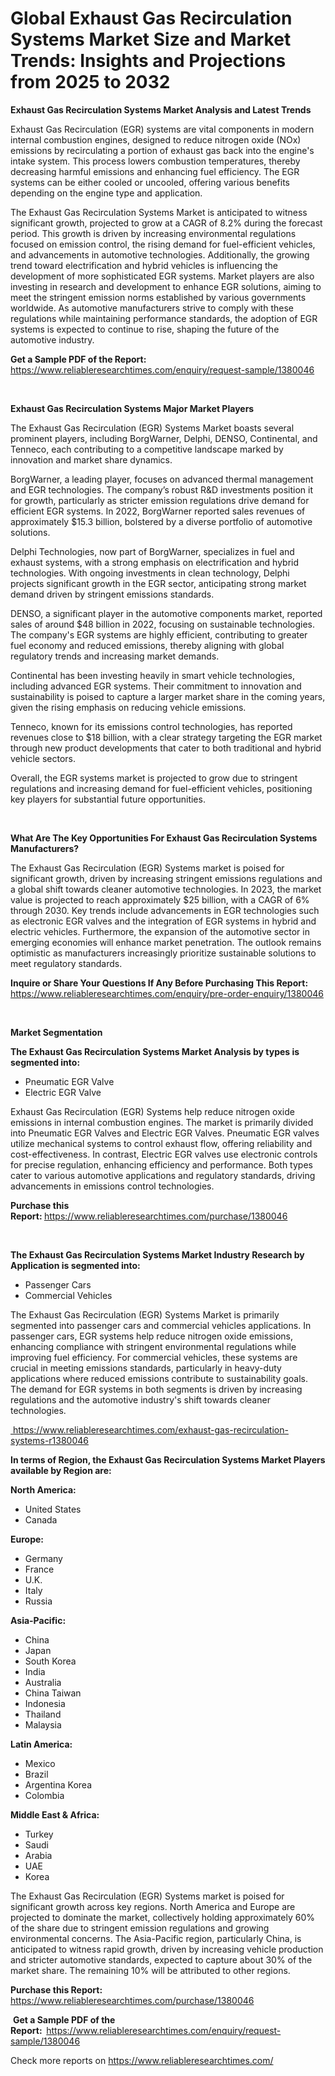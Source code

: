 <p><h1>Global Exhaust Gas Recirculation Systems Market Size and Market Trends: Insights and Projections from 2025 to 2032</h1></p><p><strong>Exhaust Gas Recirculation Systems Market Analysis and Latest Trends</strong></p>
<p><p>Exhaust Gas Recirculation (EGR) systems are vital components in modern internal combustion engines, designed to reduce nitrogen oxide (NOx) emissions by recirculating a portion of exhaust gas back into the engine's intake system. This process lowers combustion temperatures, thereby decreasing harmful emissions and enhancing fuel efficiency. The EGR systems can be either cooled or uncooled, offering various benefits depending on the engine type and application.</p><p>The Exhaust Gas Recirculation Systems Market is anticipated to witness significant growth, projected to grow at a CAGR of 8.2% during the forecast period. This growth is driven by increasing environmental regulations focused on emission control, the rising demand for fuel-efficient vehicles, and advancements in automotive technologies. Additionally, the growing trend toward electrification and hybrid vehicles is influencing the development of more sophisticated EGR systems. Market players are also investing in research and development to enhance EGR solutions, aiming to meet the stringent emission norms established by various governments worldwide. As automotive manufacturers strive to comply with these regulations while maintaining performance standards, the adoption of EGR systems is expected to continue to rise, shaping the future of the automotive industry.</p></p>
<p><strong>Get a Sample PDF of the Report:&nbsp;</strong> <a href="https://www.reliableresearchtimes.com/enquiry/request-sample/1380046?utm_campaign=2940&utm_medium=2&utm_source=Github&utm_content=ia&utm_term=30032025&utm_id=exhaust-gas-recirculation-systems">https://www.reliableresearchtimes.com/enquiry/request-sample/1380046</a></p>
<p>&nbsp;</p>
<p><strong>Exhaust Gas Recirculation Systems Major Market Players</strong></p>
<p><p>The Exhaust Gas Recirculation (EGR) Systems Market boasts several prominent players, including BorgWarner, Delphi, DENSO, Continental, and Tenneco, each contributing to a competitive landscape marked by innovation and market share dynamics.</p><p>BorgWarner, a leading player, focuses on advanced thermal management and EGR technologies. The company’s robust R&D investments position it for growth, particularly as stricter emission regulations drive demand for efficient EGR systems. In 2022, BorgWarner reported sales revenues of approximately $15.3 billion, bolstered by a diverse portfolio of automotive solutions.</p><p>Delphi Technologies, now part of BorgWarner, specializes in fuel and exhaust systems, with a strong emphasis on electrification and hybrid technologies. With ongoing investments in clean technology, Delphi projects significant growth in the EGR sector, anticipating strong market demand driven by stringent emissions standards.</p><p>DENSO, a significant player in the automotive components market, reported sales of around $48 billion in 2022, focusing on sustainable technologies. The company's EGR systems are highly efficient, contributing to greater fuel economy and reduced emissions, thereby aligning with global regulatory trends and increasing market demands.</p><p>Continental has been investing heavily in smart vehicle technologies, including advanced EGR systems. Their commitment to innovation and sustainability is poised to capture a larger market share in the coming years, given the rising emphasis on reducing vehicle emissions.</p><p>Tenneco, known for its emissions control technologies, has reported revenues close to $18 billion, with a clear strategy targeting the EGR market through new product developments that cater to both traditional and hybrid vehicle sectors.</p><p>Overall, the EGR systems market is projected to grow due to stringent regulations and increasing demand for fuel-efficient vehicles, positioning key players for substantial future opportunities.</p></p>
<p>&nbsp;</p>
<p><strong>What Are The Key Opportunities For Exhaust Gas Recirculation Systems Manufacturers?</strong></p>
<p><p>The Exhaust Gas Recirculation (EGR) Systems market is poised for significant growth, driven by increasing stringent emissions regulations and a global shift towards cleaner automotive technologies. In 2023, the market value is projected to reach approximately $25 billion, with a CAGR of 6% through 2030. Key trends include advancements in EGR technologies such as electronic EGR valves and the integration of EGR systems in hybrid and electric vehicles. Furthermore, the expansion of the automotive sector in emerging economies will enhance market penetration. The outlook remains optimistic as manufacturers increasingly prioritize sustainable solutions to meet regulatory standards.</p></p>
<p><strong>Inquire or Share Your Questions If Any Before Purchasing This Report:</strong> <a href="https://www.reliableresearchtimes.com/enquiry/pre-order-enquiry/1380046?utm_campaign=2940&utm_medium=2&utm_source=Github&utm_content=ia&utm_term=30032025&utm_id=exhaust-gas-recirculation-systems">https://www.reliableresearchtimes.com/enquiry/pre-order-enquiry/1380046</a></p>
<p>&nbsp;</p>
<p><strong>Market Segmentation</strong></p>
<p><strong>The Exhaust Gas Recirculation Systems Market Analysis by types is segmented into:</strong></p>
<p><ul><li>Pneumatic EGR Valve</li><li>Electric EGR Valve</li></ul></p>
<p><p>Exhaust Gas Recirculation (EGR) Systems help reduce nitrogen oxide emissions in internal combustion engines. The market is primarily divided into Pneumatic EGR Valves and Electric EGR Valves. Pneumatic EGR valves utilize mechanical systems to control exhaust flow, offering reliability and cost-effectiveness. In contrast, Electric EGR valves use electronic controls for precise regulation, enhancing efficiency and performance. Both types cater to various automotive applications and regulatory standards, driving advancements in emissions control technologies.</p></p>
<p><strong>Purchase this Report:&nbsp;</strong><a href="https://www.reliableresearchtimes.com/purchase/1380046?utm_campaign=2940&utm_medium=2&utm_source=Github&utm_content=ia&utm_term=30032025&utm_id=exhaust-gas-recirculation-systems">https://www.reliableresearchtimes.com/purchase/1380046</a></p>
<p>&nbsp;</p>
<p><strong>The Exhaust Gas Recirculation Systems Market Industry Research by Application is segmented into:</strong></p>
<p><ul><li>Passenger Cars</li><li>Commercial Vehicles</li></ul></p>
<p><p>The Exhaust Gas Recirculation (EGR) Systems Market is primarily segmented into passenger cars and commercial vehicles applications. In passenger cars, EGR systems help reduce nitrogen oxide emissions, enhancing compliance with stringent environmental regulations while improving fuel efficiency. For commercial vehicles, these systems are crucial in meeting emissions standards, particularly in heavy-duty applications where reduced emissions contribute to sustainability goals. The demand for EGR systems in both segments is driven by increasing regulations and the automotive industry's shift towards cleaner technologies.</p></p>
<p><a href="https://www.reliableresearchtimes.com/exhaust-gas-recirculation-systems-r1380046?utm_campaign=2940&utm_medium=2&utm_source=Github&utm_content=ia&utm_term=30032025&utm_id=exhaust-gas-recirculation-systems">&nbsp;https://www.reliableresearchtimes.com/exhaust-gas-recirculation-systems-r1380046</a></p>
<p><strong>In terms of Region, the Exhaust Gas Recirculation Systems Market Players available by Region are:</strong></p>
<p>
    <p> <strong> North America: </strong>
        <ul>
            <li>United States</li>
            <li>Canada</li>
        </ul>
        </p> 
    <p> <strong> Europe: </strong>
        <ul>
            <li>Germany</li>
            <li>France</li>
            <li>U.K.</li>
            <li>Italy</li>
            <li>Russia</li>
        </ul>
        </p> 
    <p> <strong> Asia-Pacific: </strong>
        <ul>
            <li>China</li>
            <li>Japan</li>
            <li>South Korea</li>
            <li>India</li>
            <li>Australia</li>
            <li>China Taiwan</li>
            <li>Indonesia</li>
            <li>Thailand</li>
            <li>Malaysia</li>
        </ul>
        </p> 
    <p> <strong> Latin America: </strong>
        <ul>
            <li>Mexico</li>
            <li>Brazil</li>
            <li>Argentina Korea</li>
            <li>Colombia</li>
        </ul>
        </p> 
    <p> <strong> Middle East & Africa: </strong>
        <ul>
            <li>Turkey</li>
            <li>Saudi</li>
            <li>Arabia</li>
            <li>UAE</li>
            <li>Korea</li>
        </ul>
    </p>
    </p>
<p><p>The Exhaust Gas Recirculation (EGR) Systems market is poised for significant growth across key regions. North America and Europe are projected to dominate the market, collectively holding approximately 60% of the share due to stringent emission regulations and growing environmental concerns. The Asia-Pacific region, particularly China, is anticipated to witness rapid growth, driven by increasing vehicle production and stricter automotive standards, expected to capture about 30% of the market share. The remaining 10% will be attributed to other regions.</p></p>
<p><strong>Purchase this Report: </strong><a href="https://www.reliableresearchtimes.com/purchase/1380046?utm_campaign=2940&utm_medium=2&utm_source=Github&utm_content=ia&utm_term=30032025&utm_id=exhaust-gas-recirculation-systems">https://www.reliableresearchtimes.com/purchase/1380046</a></p>
<p>&nbsp;<strong>Get a Sample PDF of the Report:&nbsp;&nbsp;</strong><a href="https://www.reliableresearchtimes.com/enquiry/request-sample/1380046?utm_campaign=2940&utm_medium=2&utm_source=Github&utm_content=ia&utm_term=30032025&utm_id=exhaust-gas-recirculation-systems">https://www.reliableresearchtimes.com/enquiry/request-sample/1380046</a></p>
<p><strong></strong></p>
<p>Check more reports on <a href="https://www.reliableresearchtimes.com/?utm_campaign=2940&utm_medium=2&utm_source=Github&utm_content=ia&utm_term=30032025&utm_id=exhaust-gas-recirculation-systems">https://www.reliableresearchtimes.com/</a></p>